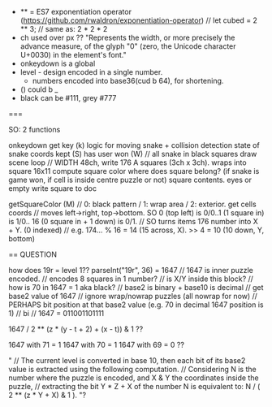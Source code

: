 - ** = ES7 exponentiation operator (https://github.com/rwaldron/exponentiation-operator)
  // let cubed = 2 ** 3;
  // same as: 2 * 2 * 2
- ch used over px ??
    "Represents the width, or more precisely the advance measure, of the glyph "0" (zero, the Unicode character U+0030) in the element's font."
- onkeydown is a global 
- level - design encoded in a single number.
  - numbers encoded into base36(cud b 64), for shortening.
- () could b _
- black can be #111, grey #777

===

SO:
2 functions

onkeydown
  get key (k)
  logic for moving snake + collision detection
  state of snake coords kept (S)
  has user won (W) // all snake in black squares
  draw scene loop  // WIDTH 48ch, write 176 A squares (3ch x 3ch). wraps into square 16x11
    compute square color 
    where does square belong? (if snake is game won, if cell is inside centre puzzle or not)
    square contents. eyes or empty
    write square to doc 

getSquareColor (M) // 0: black pattern / 1: wrap area / 2: exterior.
  get cells coords // moves left->right, top->bottom. SO 0 (top left) is 0/0..1 (1 square in) is 1/0.. 16 (0 square in + 1 down) is 0/1.
    // SO turns items 176 number into X + Y. (0 indexed)
    // e.g. 174... % 16 = 14 (15 across, X). >> 4 = 10 (10 down, Y, bottom)
    


== QUESTION

how does 19r = level 1??
parseInt("19r", 36) = 1647
  // 1647 is inner puzzle encoded.
  // encodes 8 squares in 1 number?
  // is X/Y inside this block?
  // how is 70 in 1647 = 1 aka black?
  // base2 is binary + base10 is decimal
  // get base2 value of 1647 
  // ignore wrap/nowrap puzzles (all nowrap for now)
  // PERHAPS bit position at that base2 value (e.g. 70 in decimal 1647 position is 1)
  // bi
  // 1647 = 011001101111

1647 / 2 ** (z * (y - t + 2) + (x - t)) & 1 ??

1647 with 71 = 1
1647 with 70 = 1
1647 with 69 = 0 ??

"
// The current level is converted in base 10, then each bit of its base2 value is extracted using the following computation.
// Considering N is the number where the puzzle is encoded, and X & Y the coordinates inside the puzzle,
// extracting the bit Y * Z + X of the number N is equivalent to: N / ( 2 ** (z * Y + X) & 1 ).
"?
